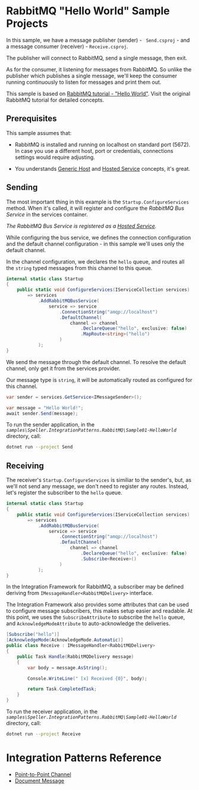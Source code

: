 # RabbitMQ "Hello World" Sample Projects

In this sample, we have a message publisher (sender) - ` Send.csproj` - and a message consumer (receiver) - `Receive.csproj`.

The publisher will connect to RabbitMQ, send a single message, then exit.

As for the consumer, it listening for messages from RabbitMQ. So unlike the publisher which publishes a single message, we'll keep the consumer running continuously to listen for messages and print them out.

This sample is based on [RabbitMQ tutorial - "Hello World"][rabbitmqtutorial1]. Visit the original RabbitMQ tutorial for detailed concepts.

## Prerequisites

This sample assumes that:

* RabbitMQ is installed and running on localhost on standard port (5672). In case you use a different host, port or credentials, connections settings would require adjusting.

* You understands [Generic Host][msdocs:generic-host] and [Hosted Service][msdocs:hosted-service] concepts, it's great.

## Sending

The most important thing in this example is the `Startup.ConfigureServices` method. When it's called, it will register and configure the *RabbitMQ Bus Service* in the services container.

*The RabbitMQ Bus Service is registered as a [Hosted Service][msdocs:hosted-service].*

While configuring the bus service, we defines the connection configuration and the default channel configuration - in this sample we'll uses only the default channel.

In the channel configuration, we declares the `hello` queue, and routes all the `string` typed messages from this channel to this queue.

```csharp
internal static class Startup
{
    public static void ConfigureServices(IServiceCollection services)
        => services
            .AddRabbitMQBusService(
                service => service
                    .ConnectionString("amqp://localhost")
                    .DefaultChannel(
                        channel => channel
                            .DeclareQueue("hello", exclusive: false)
                            .MapRoute<string>("hello")
                    )
            );
}
```

We send the message through the default channel. To resolve the default channel, only get it from the services provider.

Our message type is `string`, it will be automatically routed as configured for this channel.

```csharp
var sender = services.GetService<IMessageSender>();

var message = "Hello World!";
await sender.Send(message);
```

To run the sender application, in the *`samples\Speller.IntegrationPatterns.RabbitMQ\Sample01-HelloWorld`* directory, call:

```bash
dotnet run --project Send
```

## Receiving

The receiver's `Startup.ConfigureServices` is similiar to the sender's, but, as we'll not send any message, we don't need to register any routes. Instead, let's register the subscriber to the `hello` queue.

```csharp
internal static class Startup
{
    public static void ConfigureServices(IServiceCollection services)
        => services
            .AddRabbitMQBusService(
                service => service
                    .ConnectionString("amqp://localhost")
                    .DefaultChannel(
                        channel => channel
                            .DeclareQueue("hello", exclusive: false)
                            .Subscribe<Receive>()
                    )
            );
}
```

In the Integration Framework for RabbitMQ, a subscriber may be defined deriving from `IMessageHandler<RabbitMQDelivery>` interface.

The Integration Framework also provides some attributes that can be used to configure message subscribers, this makes setup easier and readable. At this point, we uses the `SubscribeAttribute` to subscribe the `hello` queue, and `AcknowledgeModeAttribute` to auto-acknowledge the deliveries.

```csharp
[Subscribe("hello")]
[AcknowledgeMode(AcknowledgeMode.Automatic)]
public class Receive : IMessageHandler<RabbitMQDelivery>
{
    public Task Handle(RabbitMQDelivery message)
    {
        var body = message.AsString();

        Console.WriteLine(" [x] Received {0}", body);

        return Task.CompletedTask;
    }
}
```

To run the receiver application, in the *`samples\Speller.IntegrationPatterns.RabbitMQ\Sample01-HelloWorld`* directory, call:

```bash
dotnet run --project Receive
```

# Integration Patterns Reference

* [Point-to-Point Channel]
* [Document Message]

<!-- RabbitMQ Tutorials Links -->
[rabbitmqtutorial1]: https://www.rabbitmq.com/tutorials/tutorial-one-dotnet.html

<!-- Microsoft Documentation Links -->
[msdocs:generic-host]:      https://docs.microsoft.com/aspnet/core/fundamentals/host/generic-host?view=aspnetcore-2.2
[msdocs:hosted-service]:    https://docs.microsoft.com/aspnet/core/fundamentals/host/hosted-services?view=aspnetcore-2.2

<!-- Enterprise Integration Patterns Links-->
[Enterprise Integration Patterns]:  https://www.enterpriseintegrationpatterns.com/
[Document Message]:                 https://www.enterpriseintegrationpatterns.com/patterns/messaging/DocumentMessage.html
[Point-to-Point Channel]:           https://www.enterpriseintegrationpatterns.com/patterns/messaging/PointToPointChannel.html